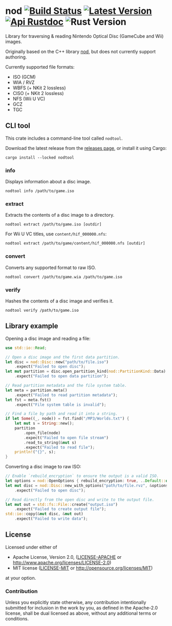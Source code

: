 # nod [![Build Status]][actions] [![Latest Version]][crates.io] [![Api Rustdoc]][rustdoc] ![Rust Version]

[Build Status]: https://github.com/encounter/nod-rs/actions/workflows/build.yaml/badge.svg
[actions]: https://github.com/encounter/nod-rs/actions
[Latest Version]: https://img.shields.io/crates/v/nod.svg
[crates.io]: https://crates.io/crates/nod
[Api Rustdoc]: https://img.shields.io/badge/api-rustdoc-blue.svg
[rustdoc]: https://docs.rs/nod
[Rust Version]: https://img.shields.io/badge/rust-1.73+-blue.svg?maxAge=3600

Library for traversing & reading Nintendo Optical Disc (GameCube and Wii) images.

Originally based on the C++ library [nod](https://github.com/AxioDL/nod),
but does not currently support authoring.

Currently supported file formats:
- ISO (GCM)
- WIA / RVZ
- WBFS (+ NKit 2 lossless)
- CISO (+ NKit 2 lossless)
- NFS (Wii U VC)
- GCZ
- TGC

## CLI tool

This crate includes a command-line tool called `nodtool`.

Download the latest release from the [releases page](https://github.com/encounter/nod-rs/releases),
or install it using Cargo:

```shell
cargo install --locked nodtool
```

### info

Displays information about a disc image.

```shell
nodtool info /path/to/game.iso
```

### extract

Extracts the contents of a disc image to a directory.

```shell
nodtool extract /path/to/game.iso [outdir]
```

For Wii U VC titles, use `content/hif_000000.nfs`:

```shell
nodtool extract /path/to/game/content/hif_000000.nfs [outdir]
```

### convert

Converts any supported format to raw ISO.

```shell
nodtool convert /path/to/game.wia /path/to/game.iso
``` 

### verify

Hashes the contents of a disc image and verifies it.

```shell
nodtool verify /path/to/game.iso
```

## Library example

Opening a disc image and reading a file:

```rust
use std::io::Read;

// Open a disc image and the first data partition.
let disc = nod::Disc::new("path/to/file.iso")
    .expect("Failed to open disc");
let mut partition = disc.open_partition_kind(nod::PartitionKind::Data)
    .expect("Failed to open data partition");

// Read partition metadata and the file system table.
let meta = partition.meta()
    .expect("Failed to read partition metadata");
let fst = meta.fst()
    .expect("File system table is invalid");

// Find a file by path and read it into a string.
if let Some((_, node)) = fst.find("/MP3/Worlds.txt") {
    let mut s = String::new();
    partition
        .open_file(node)
        .expect("Failed to open file stream")
        .read_to_string(&mut s)
        .expect("Failed to read file");
    println!("{}", s);
}
```

Converting a disc image to raw ISO:

```rust
// Enable `rebuild_encryption` to ensure the output is a valid ISO.
let options = nod::OpenOptions { rebuild_encryption: true, ..Default::default() };
let mut disc = nod::Disc::new_with_options("path/to/file.rvz", &options)
    .expect("Failed to open disc");

// Read directly from the open disc and write to the output file.
let mut out = std::fs::File::create("output.iso")
    .expect("Failed to create output file");
std::io::copy(&mut disc, &mut out)
    .expect("Failed to write data");
```

## License

Licensed under either of

* Apache License, Version 2.0, ([LICENSE-APACHE](LICENSE-APACHE) or http://www.apache.org/licenses/LICENSE-2.0)
* MIT license ([LICENSE-MIT](LICENSE-MIT) or http://opensource.org/licenses/MIT)

at your option.

### Contribution

Unless you explicitly state otherwise, any contribution intentionally submitted
for inclusion in the work by you, as defined in the Apache-2.0 license, shall be dual licensed as above, without any
additional terms or conditions.
